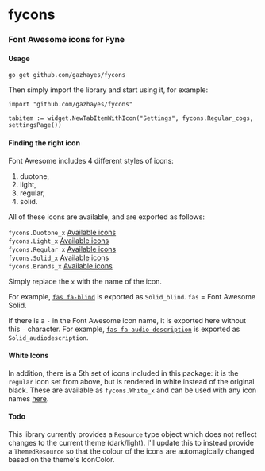 # fycons

### Font Awesome icons for Fyne
#### Usage
`go get github.com/gazhayes/fycons`

Then simply import the library and start using it, for example:

```
import "github.com/gazhayes/fycons"

tabitem := widget.NewTabItemWithIcon("Settings", fycons.Regular_cogs, settingsPage())
```

#### Finding the right icon

Font Awesome includes 4 different styles of icons:
1. duotone, 
2. light, 
3. regular, 
4. solid.

All of these icons are available, and are exported as follows:

`fycons.Duotone_x` [Available icons](https://fontawesome.com/icons?d=gallery&s=duotone)   
`fycons.Light_x` [Available icons](https://fontawesome.com/icons?d=gallery&s=light)   
`fycons.Regular_x` [Available icons](https://fontawesome.com/icons?d=gallery&s=regular)   
`fycons.Solid_x` [Available icons](https://fontawesome.com/icons?d=gallery&s=solid)   
`fycons.Brands_x` [Available icons](https://fontawesome.com/icons?d=gallery&s=brands)   

Simply replace the `x` with the name of the icon.

For example, [`fas fa-blind`](https://fontawesome.com/icons/blind?style=solid) is exported as `Solid_blind`. `fas` = Font Awesome Solid.  

If there is a `-` in the Font Awesome icon name, it is exported here without this `-` character. For example, [`fas fa-audio-description`](https://fontawesome.com/icons/audio-description?style=solid) is exported as `Solid_audiodescription`.

#### White Icons
In addition, there is a 5th set of icons included in this package: it is the `regular` icon set from above, but is rendered in white instead of the original black. These are available as `fycons.White_x` and can be used with any icon names [here](https://fontawesome.com/icons?d=gallery&s=regular).

#### Todo
This library currently provides a `Resource` type object which does not reflect changes to the current theme (dark/light). I'll update this to instead provide a `ThemedResource` so that the colour of the icons are automagically changed based on the theme's IconColor.

